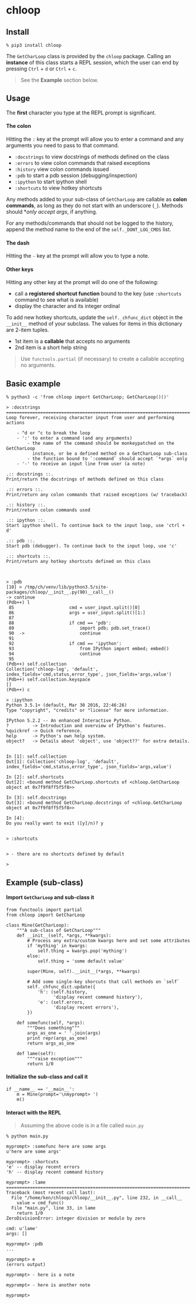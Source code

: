 chloop
======

## Install

```
% pip3 install chloop
```

The `GetCharLoop` class is provided by the `chloop` package. Calling an
**instance** of this class starts a REPL session, which the user can end by
pressing `Ctrl` + `d` or `Ctrl` + `c`.

> See the **Example** section below.

## Usage

The **first** character you type at the REPL prompt is significant.

#### The colon

Hitting the `:` key at the prompt will allow you to enter a command and any
arguments you need to pass to that command.

- `:docstrings` to view docstrings of methods defined on the class
- `:errors` to view colon commands that raised exceptions
- `:history` view colon commands issued
- `:pdb` to start a pdb session (debugging/inspection)
- `:ipython` to start ipython shell
- `:shortcuts` to view hotkey shortcuts

Any methods added to your sub-class of `GetCharLoop` are callable as **colon
commands**, as long as they do not start with an underscore (`_`). Methods
should **only accept *args**, if anything.

For any methods/commands that should not be logged to the history, append the
method name to the end of the `self._DONT_LOG_CMDS` list.

#### The dash

Hitting the `-` key at the prompt will allow you to type a note.

#### Other keys

Hitting any other key at the prompt will do one of the following:

- call a **registered shortcut function** bound to the key (use `:shortcuts`
  command to see what is available)
- display the character and its integer ordinal

To add new hotkey shortcuts, update the `self._chfunc_dict` object in the
`__init__` method of your subclass. The values for items in this dictionary are
2-item tuples.

- 1st item is a **callable** that accepts no arguments
- 2nd item is a short help string

> Use `functools.partial` (if necessary) to create a callable accepting no
> arguments.

## Basic example

```
% python3 -c 'from chloop import GetCharLoop; GetCharLoop()()'

> :docstrings
======================================================================
Loop forever, receiving character input from user and performing actions

    - ^d or ^c to break the loop
    - ':' to enter a command (and any arguments)
        - the name of the command should be monkeypatched on the GetCharLoop
          instance, or be a defined method on a GetCharLoop sub-class
        - the function bound to `:command` should accept `*args` only
    - '-' to receive an input line from user (a note)

.:: docstrings ::.
Print/return the docstrings of methods defined on this class

.:: errors ::.
Print/return any colon commands that raised exceptions (w/ traceback)

.:: history ::.
Print/return colon commands used

.:: ipython ::.
Start ipython shell. To continue back to the input loop, use 'ctrl + d'

.:: pdb ::.
Start pdb (debugger). To continue back to the input loop, use 'c'

.:: shortcuts ::.
Print/return any hotkey shortcuts defined on this class



> :pdb
[10] > /tmp/ch/venv/lib/python3.5/site-packages/chloop/__init__.py(90)__call__()
-> continue
(Pdb++) l
 85                     cmd = user_input.split()[0]
 86                     args = user_input.split()[1:]
 87
 88                     if cmd == 'pdb':
 89                         import pdb; pdb.set_trace()
 90  ->                     continue
 91
 92                     if cmd == 'ipython':
 93                         from IPython import embed; embed()
 94                         continue
 95
(Pdb++) self.collection
Collection('chloop-log', 'default', index_fields='cmd,status,error_type', json_fields='args,value')
(Pdb++) self.collection.keyspace
[]
(Pdb++) c

> :ipython
Python 3.5.1+ (default, Mar 30 2016, 22:46:26)
Type "copyright", "credits" or "license" for more information.

IPython 5.2.2 -- An enhanced Interactive Python.
?         -> Introduction and overview of IPython's features.
%quickref -> Quick reference.
help      -> Python's own help system.
object?   -> Details about 'object', use 'object??' for extra details.


In [1]: self.collection
Out[1]: Collection('chloop-log', 'default', index_fields='cmd,status,error_type', json_fields='args,value')

In [2]: self.shortcuts
Out[2]: <bound method GetCharLoop.shortcuts of <chloop.GetCharLoop object at 0x7f9f8ff5f5f8>>

In [3]: self.docstrings
Out[3]: <bound method GetCharLoop.docstrings of <chloop.GetCharLoop object at 0x7f9f8ff5f5f8>>

In [4]:
Do you really want to exit ([y]/n)? y


> :shortcuts


> - there are no shortcuts defined by default

>
```

## Example (sub-class)

#### Import `GetCharLoop` and sub-class it

```
from functools import partial
from chloop import GetCharLoop

class Mine(GetCharLoop):
    """A sub-class of GetCharLoop"""
    def __init__(self, *args, **kwargs):
        # Process any extra/custom kwargs here and set some attributes
        if 'mything' in kwargs:
            self.thing = kwargs.pop('mything')
        else:
            self.thing = 'some default value'

        super(Mine, self).__init__(*args, **kwargs)

        # Add some single-key shorcuts that call methods on `self`
        self._chfunc_dict.update({
            'h': (self.history,
                  'display recent command history'),
            'e': (self.errors,
                  'display recent errors'),
        })

    def somefunc(self, *args):
        """Does something"""
        args_as_one = ' '.join(args)
        print repr(args_as_one)
        return args_as_one

    def lame(self):
        """raise exception"""
        return 1/0
```

#### Initialize the sub-class and call it

```
if __name__ == '__main__':
    m = Mine(prompt='\nmyprompt> ')
    m()
```

#### Interact with the REPL

> Assuming the above code is in a file called `main.py`

```
% python main.py

myprompt> :somefunc here are some args
u'here are some args'

myprompt> :shortcuts
'e' -- display recent errors
'h' -- display recent command history

myprompt> :lame
======================================================================
Traceback (most recent call last):
  File "/home/ken/chloop/chloop/__init__.py", line 232, in __call__
    value = cmd_func()
  File "main.py", line 33, in lame
    return 1/0
ZeroDivisionError: integer division or modulo by zero

cmd: u'lame'
args: []

myprompt> :pdb
...

myprompt> e
(errors output)

myprompt> - here is a note

myprompt> - here is another note

myprompt>
```

